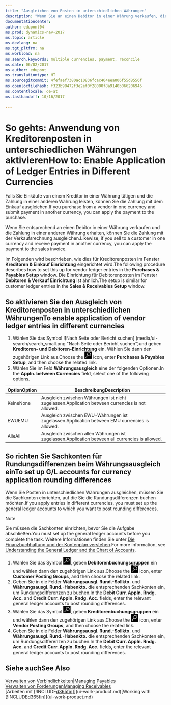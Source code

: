 ```yaml
---
title: "Ausgleichen von Posten in unterschiedlichen Währungen"
description: "Wenn Sie an einen Debitor in einer Währung verkaufen, die Zahlung jedoch in einer anderen Währung erfolgt, kann die Rechnung mit der Zahlung ausgeglichen werden."
documentationcenter: 
author: edupont04
ms.prod: dynamics-nav-2017
ms.topic: article
ms.devlang: na
ms.tgt_pltfrm: na
ms.workload: na
ms.search.keywords: multiple currencies, payment, reconcile
ms.date: 06/02/2017
ms.author: edupont
ms.translationtype: HT
ms.sourcegitcommit: 4fefaef7380ac10836fcac404eea006f55d8556f
ms.openlocfilehash: f323b98472f3e2ef0f28000f8a9140b066206945
ms.contentlocale: de-at
ms.lasthandoff: 10/16/2017

---
```

# <a name="how-to-enable-application-of-ledger-entries-in-different-currencies"></a><span data-ttu-id="b0aa3-103">So gehts: Anwendung von Kreditorenposten in unterschiedlichen Währungen aktivieren</span><span class="sxs-lookup"><span data-stu-id="b0aa3-103">How to: Enable Application of Ledger Entries in Different Currencies</span></span>
<span data-ttu-id="b0aa3-104">Falls Sie Einkäufe von einem Kreditor in einer Währung tätigen und die Zahlung in einer anderen Währung leisten, können Sie die Zahlung mit dem Einkauf ausgleichen.</span><span class="sxs-lookup"><span data-stu-id="b0aa3-104">If you purchase from a vendor in one currency and submit payment in another currency, you can apply the payment to the purchase.</span></span>

<span data-ttu-id="b0aa3-105">Wenn Sie entsprechend an einen Debitor in einer Währung verkaufen und die Zahlung in einer anderen Währung erhalten, können Sie die Zahlung mit der Verkaufsrechnung ausgleichen.</span><span class="sxs-lookup"><span data-stu-id="b0aa3-105">Likewise, if you sell to a customer in one currency and receive payment in another currency, you can apply the payment to the sales invoice.</span></span>

<span data-ttu-id="b0aa3-106">Im Folgenden wird beschrieben, wie dies für Kreditorenposten im Fenster **Kreditoren & Einkauf Einrichtung** eingerichtet wird.</span><span class="sxs-lookup"><span data-stu-id="b0aa3-106">The following procedure describes how to set this up for vendor ledger entries in the **Purchases & Payables Setup** window.</span></span> <span data-ttu-id="b0aa3-107">Die Einrichtung für Debitorenposten im Fenster **Debitoren & Verkauf Einrichtung** ist ähnlich.</span><span class="sxs-lookup"><span data-stu-id="b0aa3-107">The setup is similar for customer ledger entries in the **Sales & Receivables Setup** window.</span></span>

## <a name="to-enable-application-of-vendor-ledger-entries-in-different-currencies"></a><span data-ttu-id="b0aa3-108">So aktivieren Sie den Ausgleich von Kreditorenposten in unterschiedlichen Währungen</span><span class="sxs-lookup"><span data-stu-id="b0aa3-108">To enable application of vendor ledger entries in different currencies</span></span>
1. <span data-ttu-id="b0aa3-109">Wählen Sie das Symbol ![Nach Seite oder Bericht suchen] (media/ui-search/search_small.png "Nach Seite oder Bericht  suchen")und geben **Kreditoren- und Debitoren-Einrichtung** ein. Wählen Sie dann den zugehörigen Link aus.</span><span class="sxs-lookup"><span data-stu-id="b0aa3-109">Choose the ![Search for Page or Report](media/ui-search/search_small.png "Search for Page or Report icon") icon, enter **Purchases & Payables Setup**, and then choose the related link.</span></span>
2. <span data-ttu-id="b0aa3-110">Wählen Sie im Feld **Währungsausgleich** eine der folgenden Optionen.</span><span class="sxs-lookup"><span data-stu-id="b0aa3-110">In the **Appln. between Currencies** field, select one of the following options.</span></span>

| <span data-ttu-id="b0aa3-111">Option</span><span class="sxs-lookup"><span data-stu-id="b0aa3-111">Option</span></span> | <span data-ttu-id="b0aa3-112">Beschreibung</span><span class="sxs-lookup"><span data-stu-id="b0aa3-112">Description</span></span> |
| --- | --- |
| <span data-ttu-id="b0aa3-113">Keine</span><span class="sxs-lookup"><span data-stu-id="b0aa3-113">None</span></span> |<span data-ttu-id="b0aa3-114">Ausgleich zwischen Währungen ist nicht zugelassen.</span><span class="sxs-lookup"><span data-stu-id="b0aa3-114">Application between currencies is not allowed.</span></span> |
| <span data-ttu-id="b0aa3-115">EWU</span><span class="sxs-lookup"><span data-stu-id="b0aa3-115">EMU</span></span> |<span data-ttu-id="b0aa3-116">Ausgleich zwischen EWU-Währungen ist zugelassen.</span><span class="sxs-lookup"><span data-stu-id="b0aa3-116">Application between EMU currencies is allowed.</span></span> |
| <span data-ttu-id="b0aa3-117">Alle</span><span class="sxs-lookup"><span data-stu-id="b0aa3-117">All</span></span> |<span data-ttu-id="b0aa3-118">Ausgleich zwischen allen Währungen ist zugelassen.</span><span class="sxs-lookup"><span data-stu-id="b0aa3-118">Application between all currencies is allowed.</span></span> |

## <a name="to-set-up-gl-accounts-for-currency-application-rounding-differences"></a><span data-ttu-id="b0aa3-119">So richten Sie Sachkonten für Rundungsdifferenzen beim Währungsausgleich ein</span><span class="sxs-lookup"><span data-stu-id="b0aa3-119">To set up G/L accounts for currency application rounding differences</span></span>  
<span data-ttu-id="b0aa3-120">Wenn Sie Posten in unterschiedlichen Währungen ausgleichen, müssen Sie die Sachkonten einrichten, auf die Sie die Rundungsdifferenzen buchen möchten.</span><span class="sxs-lookup"><span data-stu-id="b0aa3-120">If you apply entries in different currencies, you must set up the general ledger accounts to which you want to post rounding differences.</span></span>  

> [!NOTE]  
>  <span data-ttu-id="b0aa3-121">Sie müssen die Sachkonten einrichten, bevor Sie die Aufgabe abschließen.</span><span class="sxs-lookup"><span data-stu-id="b0aa3-121">You must set up the general ledger accounts before you complete the task.</span></span> <span data-ttu-id="b0aa3-122">Weitere Informationen finden Sie unter [Die Finanzbuchhaltung und der Kontenplan verstehen](finance-general-ledger.md).</span><span class="sxs-lookup"><span data-stu-id="b0aa3-122">For more information, see [Understanding the General Ledger and the Chart of Accounts](finance-general-ledger.md).</span></span>

1. <span data-ttu-id="b0aa3-123">Wählen Sie das Symbol ![Nach Seite oder Bericht suchen](media/ui-search/search_small.png "Symbol Nach Seite oder Bericht suchen"), geben **Debitorenbuchungsgruppen** ein und wählen dann den zugehörigen Link aus.</span><span class="sxs-lookup"><span data-stu-id="b0aa3-123">Choose the ![Search for Page or Report](media/ui-search/search_small.png "Search for Page or Report icon") icon, enter **Customer Posting Groups**, and then choose the related link.</span></span>  
2. <span data-ttu-id="b0aa3-124">Geben Sie in die Felder **Währungsausgl. Rund.-Sollkto.** und **Währungsausgl. Rund.-Habenkto.** die entsprechenden Sachkonten ein, um Rundungsdifferenzen zu buchen.</span><span class="sxs-lookup"><span data-stu-id="b0aa3-124">In the **Debit Curr. Appln. Rndg. Acc.** and **Credit Curr. Appln. Rndg. Acc.** fields, enter the relevant general ledger accounts to post rounding differences.</span></span>  
3. <span data-ttu-id="b0aa3-125">Wählen Sie das Symbol ![Nach Seite oder Bericht suchen](media/ui-search/search_small.png "Symbol Nach Seite oder Bericht suchen"), geben **Kreditorenbuchungsgruppen** ein und wählen dann den zugehörigen Link aus.</span><span class="sxs-lookup"><span data-stu-id="b0aa3-125">Choose the ![Search for Page or Report](media/ui-search/search_small.png "Search for Page or Report icon") icon, enter **Vendor Posting Groups**, and then choose the related link.</span></span>  
4. <span data-ttu-id="b0aa3-126">Geben Sie in die Felder **Währungsausgl. Rund.-Sollkto.** und **Währungsausgl. Rund.-Habenkto.** die entsprechenden Sachkonten ein, um Rundungsdifferenzen zu buchen.</span><span class="sxs-lookup"><span data-stu-id="b0aa3-126">In the **Debit Curr. Appln. Rndg. Acc.** and **Credit Curr. Appln. Rndg. Acc.** fields, enter the relevant general ledger accounts to post rounding differences.</span></span>  

## <a name="see-also"></a><span data-ttu-id="b0aa3-127">Siehe auch</span><span class="sxs-lookup"><span data-stu-id="b0aa3-127">See Also</span></span>
[<span data-ttu-id="b0aa3-128">Verwalten von Verbindlichkeiten|</span><span class="sxs-lookup"><span data-stu-id="b0aa3-128">Managing Payables</span></span>](payables-manage-payables.md)  
[<span data-ttu-id="b0aa3-129">Verwalten von Forderungen</span><span class="sxs-lookup"><span data-stu-id="b0aa3-129">Managing Receivables</span></span>](receivables-manage-receivables.md)  
<span data-ttu-id="b0aa3-130">[Arbeiten mit [!INCLUDE[d365fin](includes/d365fin_md.md)]](ui-work-product.md)</span><span class="sxs-lookup"><span data-stu-id="b0aa3-130">[Working with [!INCLUDE[d365fin](includes/d365fin_md.md)]](ui-work-product.md)</span></span>

